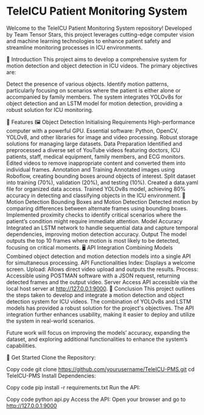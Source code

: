 # TeleICU Patient Monitoring System
Welcome to the TeleICU Patient Monitoring System repository! Developed by Team Tensor Stars, this project leverages cutting-edge computer vision and machine learning technologies to enhance patient safety and streamline monitoring processes in ICU environments.

📄 Introduction
This project aims to develop a comprehensive system for motion detection and object detection in ICU videos. The primary objectives are:

Detect the presence of various objects.
Identify motion patterns, particularly focusing on scenarios where the patient is either alone or accompanied by family members.
The system integrates YOLOv8s for object detection and an LSTM model for motion detection, providing a robust solution for ICU monitoring.

🎯 Features
🖼 Object Detection
Initialising Requirements
High-performance computer with a powerful GPU.
Essential software: Python, OpenCV, YOLOv8, and other libraries for image and video processing.
Robust storage solutions for managing large datasets.
Data Preparation
Identified and preprocessed a diverse set of YouTube videos featuring doctors, ICU patients, staff, medical equipment, family members, and ECG monitors.
Edited videos to remove inappropriate content and converted them into individual frames.
Annotation and Training
Annotated images using Roboflow, creating bounding boxes around objects of interest.
Split dataset into training (70%), validation (20%), and testing (10%).
Created a data.yaml file for organized data access.
Trained YOLOv8s model, achieving 80% accuracy in detecting and classifying objects in the ICU environment.
🏃 Motion Detection
Bounding Boxes and Motion Detection
Detected motion by comparing differences between alternate frames using bounding boxes.
Implemented proximity checks to identify critical scenarios where the patient’s condition might require immediate attention.
Model Accuracy
Integrated an LSTM network to handle sequential data and capture temporal dependencies, improving motion detection accuracy.
Output
The model outputs the top 10 frames where motion is most likely to be detected, focusing on critical moments.
🖥️ API Integration
Combining Models
Combined object detection and motion detection models into a single API for simultaneous processing.
API Functionalities
Index: Displays a welcome screen.
Upload: Allows direct video upload and outputs the results.
Process: Accessible using POSTMAN software with a JSON request, returning detected frames and the output video.
Server Access
API accessible via the local host server at http://127.0.0.1:9000.
🏁 Conclusion
This project outlines the steps taken to develop and integrate a motion detection and object detection system for ICU videos. The combination of YOLOv8s and LSTM models has provided a robust solution for the project's objectives. The API integration further enhances usability, making it easier to deploy and utilize the system in real-world scenarios.

Future work will focus on improving the models’ accuracy, expanding the dataset, and exploring additional functionalities to enhance the system’s capabilities.


🚀 Get Started
Clone the Repository:


Copy code
git clone https://github.com/yourusername/TeleICU-PMS.git
cd TeleICU-PMS
Install Dependencies:


Copy code
pip install -r requirements.txt
Run the API:


Copy code
python api.py
Access the API:
Open your browser and go to http://127.0.0.1:9000



 










